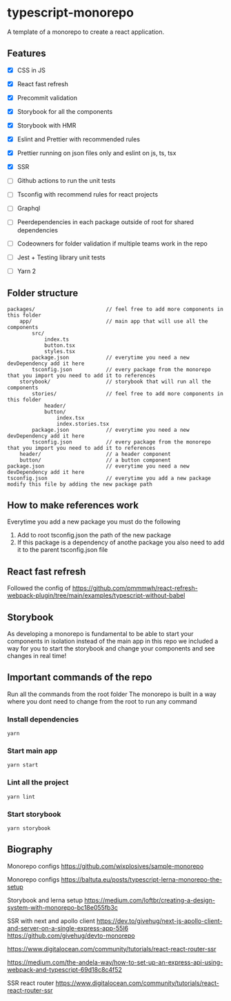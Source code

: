 # typescript-monorepo
A template of a monorepo to create a react application.

## Features

- [x] CSS in JS
- [x] React fast refresh
- [x] Precommit validation
- [x] Storybook for all the components
- [x] Storybook with HMR
- [x] Eslint and Prettier with recommended rules
- [x] Prettier running on json files only and eslint on js, ts, tsx
- [x] SSR
- [ ] Github actions to run the unit tests
- [ ] Tsconfig with recommend rules for react projects
- [ ] Graphql
- [ ] Peerdependencies in each package outside of root for shared dependencies
- [ ] Codeowners for folder validation if multiple teams work in the repo
- [ ] Jest + Testing library unit tests
- [ ] Yarn 2



## Folder structure
```
packages/                       // feel free to add more components in this folder
    app/                        // main app that will use all the components
        src/
            index.ts
            button.tsx
            styles.tsx
        package.json            // everytime you need a new devDependency add it here
        tsconfig.json           // every package from the monorepo that you import you need to add it to references
    storybook/                  // storybook that will run all the components
        stories/                // feel free to add more components in this folder
            header/
            button/
                index.tsx
                index.stories.tsx
        package.json            // everytime you need a new devDependency add it here
        tsconfig.json           // every package from the monorepo that you import you need to add it to references
    header/                     // a header component
    button/                     // a button component
package.json                    // everytime you need a new devDependency add it here
tsconfig.json                   // everytime you add a new package modify this file by adding the new package path
```
## How to make references work

Everytime you add a new package you must do the following

1. Add to root tsconfig.json the path of the new package
2. If this package is a dependency of anothe package you also need to add it to the parent tsconfig.json file

## React fast refresh

Followed the config of https://github.com/pmmmwh/react-refresh-webpack-plugin/tree/main/examples/typescript-without-babel


## Storybook

As developing a monorepo is fundamental to be able to start your components in isolation instead of the main app in this repo we included a way for you to start the storybook and change your components and see changes in real time!

## Important commands of the repo

Run all the commands from the root folder
The monorepo is built in a way where you dont need to change from the root to run any command

### Install dependencies
```
yarn
```
### Start main app
```
yarn start
```

### Lint all the project
```
yarn lint
```

### Start storybook
```
yarn storybook
```

## Biography

Monorepo configs
https://github.com/wixplosives/sample-monorepo

Monorepo configs
https://baltuta.eu/posts/typescript-lerna-monorepo-the-setup

Storybook and lerna setup
https://medium.com/loftbr/creating-a-design-system-with-monorepo-bc18e055fb3c

SSR with next and apollo client
https://dev.to/givehug/next-js-apollo-client-and-server-on-a-single-express-app-55l6
https://github.com/givehug/devto-monorepo

https://www.digitalocean.com/community/tutorials/react-react-router-ssr

https://medium.com/the-andela-way/how-to-set-up-an-express-api-using-webpack-and-typescript-69d18c8c4f52

SSR react router
https://www.digitalocean.com/community/tutorials/react-react-router-ssr

